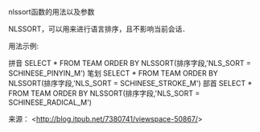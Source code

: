  

nlssort函数的用法以及参数

NLSSORT，可以用来进行语言排序，且不影响当前会话．

用法示例:

拼音
SELECT * FROM TEAM ORDER BY NLSSORT(排序字段,'NLS_SORT = SCHINESE_PINYIN_M')
笔划
SELECT * FROM TEAM ORDER BY NLSSORT(排序字段,'NLS_SORT = SCHINESE_STROKE_M')
部首
SELECT * FROM TEAM ORDER BY NLSSORT(排序字段,'NLS_SORT = SCHINESE_RADICAL_M')

来源： <<http://blog.itpub.net/7380741/viewspace-50867/>>

 